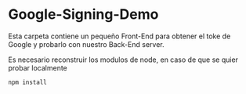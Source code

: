 # Google-Signing-Demo

Esta carpeta contiene un pequeño Front-End para obtener el toke de Google y probarlo con nuestro Back-End server.

Es necesario reconstruir los modulos de node, en caso de que se quier probar localmente

```
npm install
```